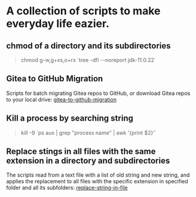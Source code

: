 # A collection of scripts to make everyday life eazier.
## chmod of a directory and its subdirectories
>chmod g-w,g+xs,o+rx \`tree -dfi --noreport jdk-11.0.22`
## Gitea to GitHub Migration
Scripts for batch migrating Gitea repos to GitHub, or download Gitea repos to your local drive:
[gitea-to-github-migration](https://github.com/xieshihua/utilities/tree/main/gitea-to-github-migration)
## Kill a process by searching string
>kill -9 \`ps aux | grep "process name" | awk '{print $2}'`
## Replace stings in all files with the same extension in a directory and subdirectories
The scripts read from a text file with a list of old string and new string, and applies the replacement to all files with the specific extension in specified folder and all its subfolders:
[replace-string-in-file](https://github.com/xieshihua/utilities/tree/main/replace-string-in-file)

